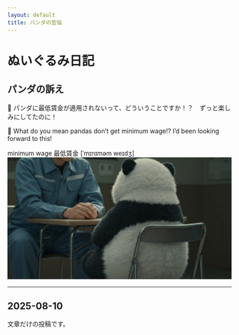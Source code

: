 ```yaml
---
layout: default
title: パンダの苦悩
---
```


# ぬいぐるみ日記

## パンダの訴え
🐼
パンダに最低賃金が適用されないって、どういうことですか！？　ずっと楽しみにしてたのに！

🐼
What do you mean pandas don’t get minimum wage!? I’d been looking forward to this! 

minimum wage
最低賃金
[ˈmɪnɪməm weɪdʒ]  
![今日のパンダ](/images/panda-20250817.jpg)

---

## 2025-08-10
文章だけの投稿です。
